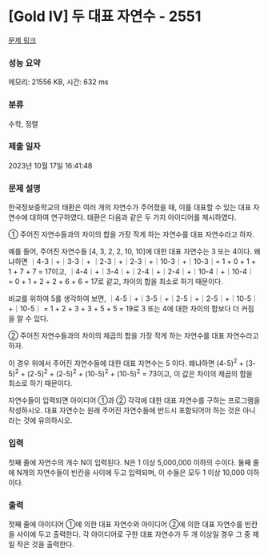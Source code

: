 # [Gold IV] 두 대표 자연수 - 2551 

[문제 링크](https://www.acmicpc.net/problem/2551) 

### 성능 요약

메모리: 21556 KB, 시간: 632 ms

### 분류

수학, 정렬

### 제출 일자

2023년 10월 17일 16:41:48

### 문제 설명

<p>한국정보중학교의 태환은 여러 개의 자연수가 주어졌을 때, 이를 대표할 수 있는 대표 자연수에 대하여 연구하였다. 태환은 다음과 같은 두 가지 아이디어를 제시하였다.</p>

<p>① 주어진 자연수들과의 차이의 합을 가장 작게 하는 자연수를 대표 자연수라고 하자.</p>

<p>예를 들어, 주어진 자연수들 [4, 3, 2, 2, 10, 10]에 대한 대표 자연수는 3 또는 4이다. 왜냐하면 ｜4-3｜+｜3-3｜+ ｜2-3｜+｜2-3｜+｜10-3｜+｜10-3｜= 1 + 0 + 1 + 1 + 7 + 7 = 17이고, ｜4-4｜+｜3-4｜+｜2-4｜+｜2-4｜+｜10-4｜+｜10-4｜ = 0 + 1 + 2 + 2 + 6 + 6 = 17로 같고, 차이의 합을 최소로 하기 때문이다.</p>

<p>비교를 위하여 5를 생각하여 보면, ｜4-5｜+｜3-5｜+｜2-5｜+｜2-5｜+｜10-5｜+｜10-5｜ = 1 + 2 + 3 + 3 + 5 + 5 = 19로 3 또는 4에 대한 차이의 합보다 더 커짐을 알 수 있다.</p>

<p>② 주어진 자연수들과의 차이의 제곱의 합을 가장 작게 하는 자연수를 대표 자연수라고 하자.</p>

<p>이 경우 위에서 주어진 자연수들에 대한 대표 자연수는 5 이다. 왜냐하면 (4-5)<sup>2</sup> + (3-5)<sup>2</sup> + (2-5)<sup>2</sup> + (2-5)<sup>2</sup> + (10-5)<sup>2</sup> + (10-5)<sup>2</sup> = 73이고, 이 값은 차이의 제곱의 합을 최소로 하기 때문이다.</p>

<p>자연수들이 입력되면 아이디어 ①과 ② 각각에 대한 대표 자연수를 구하는 프로그램을 작성하시오. 대표 자연수는 원래 주어진 자연수들에 반드시 포함되어야 하는 것은 아니라는 것에 유의하시오.</p>

### 입력 

 <p>첫째 줄에 자연수의 개수 N이 입력된다. N은 1 이상 5,000,000 이하의 수이다. 둘째 줄에 N개의 자연수들이 빈칸을 사이에 두고 입력되며, 이 수들은 모두 1 이상 10,000 이하이다.</p>

### 출력 

 <p>첫째 줄에 아이디어 ①에 의한 대표 자연수와 아이디어 ②에 의한 대표 자연수를 빈칸을 사이에 두고 출력한다. 각 아이디어로 구한 대표 자연수가 두 개 이상일 경우 그 중 제일 작은 것을 출력한다.</p>

